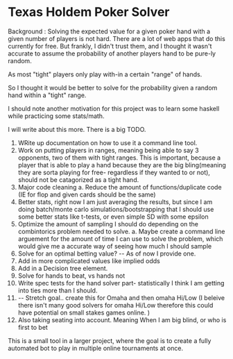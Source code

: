 # Texas Holdem Poker Solver



Background : Solving the expected value for a given poker hand with a given number of players is not hard.
There are a lot of web apps that do this currently for free.
But frankly, I didn't trust them, and I thought it wasn't accurate to assume the probability of another players hand to be pure-ly random.

As most "tight" players only play with-in a certain "range" of hands.

So I thought it would be better to solve for the probability given a random hand within a "tight" range.

I should note another motivation for this project was to learn some haskell while practicing some stats/math.

I will write about this more.
There is a big TODO.
1. WRite up documentation on how to use it a command line tool.
2. Work on putting players in ranges, meaning being able to say 3 opponents, two of them with tight ranges. This is important, because a player that is able to play a hand because they are the big bling(meaning they are sorta playing for free- regardless if they wanted to or not), should not be catagorized as a tight hand.
3. Major code cleaning
   a.  Reduce the amount of functions/duplicate code (IE for flop and given cards should be the same)
4. Better stats, right now I am just averaging the results, but since I am doing batch/monte carlo simulations/bootstrapping that I should use some better stats like t-tests, or even simple SD with some epsilon
5. Optimize the amount of sampling I should do depending on the combintorics problem needed to solve.
     a. Maybe create a command line arguement for the amount of time I can use to solve the problem, which would give me a accurate way of seeing how much I should sample
6. Solve for an optimal betting value? -- As of now I provide one.
7. Add in more complicated values like implied odds
8. Add in a Decision tree element.
9. Solve for hands to beat, vs hands not
10. Write spec tests for the hand solver part- statistically I think I am getting into ties more than I should.
11. -- Stretch goal.. create this for Omaha and then omaha Hi/Low (I beleive there isn't many good solvers for omaha Hi/Low therefore this could have potential on small stakes games online. )
12. Also taking seating into account. Meaning When I am big blind, or who is first to bet

This is a small tool in a larger project, where the goal is to create a fully automated bot to play in multiple online tournaments at once. 

